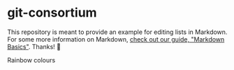 git-consortium
==============

This repository is meant to provide an example for editing lists in Markdown. For some more information on Markdown, [check out our guide, "Markdown Basics"][Markdown]. Thanks! :sparkling_heart:

[Markdown]: https://help.github.com/articles/markdown-basics "Markdown Basics"
Rainbow colours
